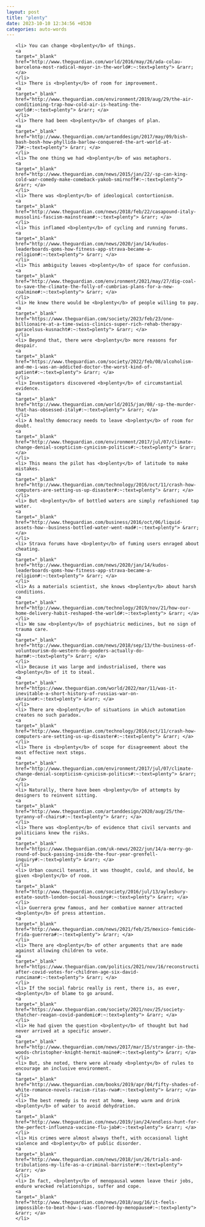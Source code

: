 ```yaml
---
layout: post
title: "plenty"
date: 2023-10-10 12:34:56 +0530
categories: auto-words
---
```

<ol>

    <li> You can change <b>plenty</b> of things.
    <a 
    target="_blank" 
    href="http://www.theguardian.com/world/2016/may/26/ada-colau-barcelona-most-radical-mayor-in-the-world#:~:text=plenty"> &rarr; </a>
    </li>
    <li> There is <b>plenty</b> of room for improvement.
    <a 
    target="_blank" 
    href="http://www.theguardian.com/environment/2019/aug/29/the-air-conditioning-trap-how-cold-air-is-heating-the-world#:~:text=plenty"> &rarr; </a>
    </li>
    <li> There had been <b>plenty</b> of changes of plan.
    <a 
    target="_blank" 
    href="http://www.theguardian.com/artanddesign/2017/may/09/bish-bash-bosh-how-phyllida-barlow-conquered-the-art-world-at-73#:~:text=plenty"> &rarr; </a>
    </li>
    <li> The one thing we had <b>plenty</b> of was metaphors.
    <a 
    target="_blank" 
    href="http://www.theguardian.com/news/2015/jan/22/-sp-can-king-cold-war-comedy-make-comeback-yakob-smirnoff#:~:text=plenty"> &rarr; </a>
    </li>
    <li> There was <b>plenty</b> of ideological contortionism.
    <a 
    target="_blank" 
    href="http://www.theguardian.com/news/2018/feb/22/casapound-italy-mussolini-fascism-mainstream#:~:text=plenty"> &rarr; </a>
    </li>
    <li> This inflamed <b>plenty</b> of cycling and running forums.
    <a 
    target="_blank" 
    href="http://www.theguardian.com/news/2020/jan/14/kudos-leaderboards-qoms-how-fitness-app-strava-became-a-religion#:~:text=plenty"> &rarr; </a>
    </li>
    <li> This ambiguity leaves <b>plenty</b> of space for confusion.
    <a 
    target="_blank" 
    href="http://www.theguardian.com/environment/2021/may/27/dig-coal-to-save-the-climate-the-folly-of-cumbrias-plans-for-a-new-coalmine#:~:text=plenty"> &rarr; </a>
    </li>
    <li> He knew there would be <b>plenty</b> of people willing to pay.
    <a 
    target="_blank" 
    href="https://www.theguardian.com/society/2023/feb/23/one-billionaire-at-a-time-swiss-clinics-super-rich-rehab-therapy-paracelsus-kusnacht#:~:text=plenty"> &rarr; </a>
    </li>
    <li> Beyond that, there were <b>plenty</b> more reasons for despair.
    <a 
    target="_blank" 
    href="https://www.theguardian.com/society/2022/feb/08/alcoholism-and-me-i-was-an-addicted-doctor-the-worst-kind-of-patient#:~:text=plenty"> &rarr; </a>
    </li>
    <li> Investigators discovered <b>plenty</b> of circumstantial evidence.
    <a 
    target="_blank" 
    href="http://www.theguardian.com/world/2015/jan/08/-sp-the-murder-that-has-obsessed-italy#:~:text=plenty"> &rarr; </a>
    </li>
    <li> A healthy democracy needs to leave <b>plenty</b> of room for doubt.
    <a 
    target="_blank" 
    href="http://www.theguardian.com/environment/2017/jul/07/climate-change-denial-scepticism-cynicism-politics#:~:text=plenty"> &rarr; </a>
    </li>
    <li> This means the pilot has <b>plenty</b> of latitude to make mistakes.
    <a 
    target="_blank" 
    href="http://www.theguardian.com/technology/2016/oct/11/crash-how-computers-are-setting-us-up-disaster#:~:text=plenty"> &rarr; </a>
    </li>
    <li> But <b>plenty</b> of bottled waters are simply refashioned tap water.
    <a 
    target="_blank" 
    href="http://www.theguardian.com/business/2016/oct/06/liquid-assets-how--business-bottled-water-went-mad#:~:text=plenty"> &rarr; </a>
    </li>
    <li> Strava forums have <b>plenty</b> of fuming users enraged about cheating.
    <a 
    target="_blank" 
    href="http://www.theguardian.com/news/2020/jan/14/kudos-leaderboards-qoms-how-fitness-app-strava-became-a-religion#:~:text=plenty"> &rarr; </a>
    </li>
    <li> As a materials scientist, she knows <b>plenty</b> about harsh conditions.
    <a 
    target="_blank" 
    href="http://www.theguardian.com/technology/2019/nov/21/how-our-home-delivery-habit-reshaped-the-world#:~:text=plenty"> &rarr; </a>
    </li>
    <li> We saw <b>plenty</b> of psychiatric medicines, but no sign of trauma care.
    <a 
    target="_blank" 
    href="http://www.theguardian.com/news/2018/sep/13/the-business-of-voluntourism-do-western-do-gooders-actually-do-harm#:~:text=plenty"> &rarr; </a>
    </li>
    <li> Because it was large and industrialised, there was <b>plenty</b> of it to steal.
    <a 
    target="_blank" 
    href="https://www.theguardian.com/world/2022/mar/11/was-it-inevitable-a-short-history-of-russias-war-on-ukraine#:~:text=plenty"> &rarr; </a>
    </li>
    <li> There are <b>plenty</b> of situations in which automation creates no such paradox.
    <a 
    target="_blank" 
    href="http://www.theguardian.com/technology/2016/oct/11/crash-how-computers-are-setting-us-up-disaster#:~:text=plenty"> &rarr; </a>
    </li>
    <li> There is <b>plenty</b> of scope for disagreement about the most effective next steps.
    <a 
    target="_blank" 
    href="http://www.theguardian.com/environment/2017/jul/07/climate-change-denial-scepticism-cynicism-politics#:~:text=plenty"> &rarr; </a>
    </li>
    <li> Naturally, there have been <b>plenty</b> of attempts by designers to reinvent sitting.
    <a 
    target="_blank" 
    href="http://www.theguardian.com/artanddesign/2020/aug/25/the-tyranny-of-chairs#:~:text=plenty"> &rarr; </a>
    </li>
    <li> There was <b>plenty</b> of evidence that civil servants and politicians knew the risks.
    <a 
    target="_blank" 
    href="https://www.theguardian.com/uk-news/2022/jun/14/a-merry-go-round-of-buck-passing-inside-the-four-year-grenfell-inquiry#:~:text=plenty"> &rarr; </a>
    </li>
    <li> Urban council tenants, it was thought, could, and should, be given <b>plenty</b> of room.
    <a 
    target="_blank" 
    href="http://www.theguardian.com/society/2016/jul/13/aylesbury-estate-south-london-social-housing#:~:text=plenty"> &rarr; </a>
    </li>
    <li> Guerrera grew famous, and her combative manner attracted <b>plenty</b> of press attention.
    <a 
    target="_blank" 
    href="http://www.theguardian.com/news/2021/feb/25/mexico-femicide-frida-guerrera#:~:text=plenty"> &rarr; </a>
    </li>
    <li> There are <b>plenty</b> of other arguments that are made against allowing children to vote.
    <a 
    target="_blank" 
    href="https://www.theguardian.com/politics/2021/nov/16/reconstruction-after-covid-votes-for-children-age-six-david-runciman#:~:text=plenty"> &rarr; </a>
    </li>
    <li> If the social fabric really is rent, there is, as ever, <b>plenty</b> of blame to go around.
    <a 
    target="_blank" 
    href="https://www.theguardian.com/society/2021/nov/25/society-thatcher-reagan-covid-pandemic#:~:text=plenty"> &rarr; </a>
    </li>
    <li> He had given the question <b>plenty</b> of thought but had never arrived at a specific answer.
    <a 
    target="_blank" 
    href="http://www.theguardian.com/news/2017/mar/15/stranger-in-the-woods-christopher-knight-hermit-maine#:~:text=plenty"> &rarr; </a>
    </li>
    <li> But, she noted, there were already <b>plenty</b> of rules to encourage an inclusive environment.
    <a 
    target="_blank" 
    href="http://www.theguardian.com/books/2019/apr/04/fifty-shades-of-white-romance-novels-racism-ritas-rwa#:~:text=plenty"> &rarr; </a>
    </li>
    <li> The best remedy is to rest at home, keep warm and drink <b>plenty</b> of water to avoid dehydration.
    <a 
    target="_blank" 
    href="http://www.theguardian.com/news/2019/jan/24/endless-hunt-for-the-perfect-influenza-vaccine-flu-jab#:~:text=plenty"> &rarr; </a>
    </li>
    <li> His crimes were almost always theft, with occasional light violence and <b>plenty</b> of public disorder.
    <a 
    target="_blank" 
    href="http://www.theguardian.com/news/2018/jun/26/trials-and-tribulations-my-life-as-a-criminal-barrister#:~:text=plenty"> &rarr; </a>
    </li>
    <li> In fact, <b>plenty</b> of menopausal women leave their jobs, endure wrecked relationships, suffer and cope.
    <a 
    target="_blank" 
    href="http://www.theguardian.com/news/2018/aug/16/it-feels-impossible-to-beat-how-i-was-floored-by-menopause#:~:text=plenty"> &rarr; </a>
    </li>